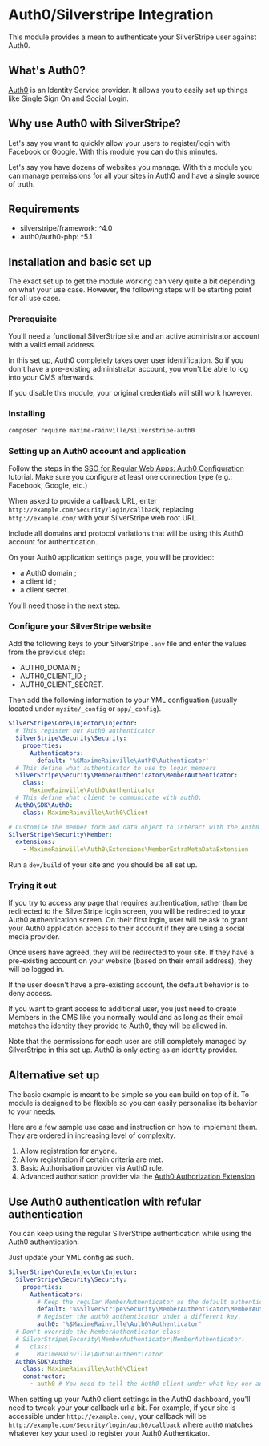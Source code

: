 # Auth0/Silverstripe Integration
This module provides a mean to authenticate your SilverStripe user against Auth0.

## What's Auth0?

[Auth0](https://auth0.com/) is an Identity Service provider. It allows you to easily set up things like Single Sign On and Social Login.

## Why use Auth0 with SilverStripe?
Let's say you want to quickly allow your users to register/login with Facebook or Google. With this module you can do this minutes.

Let's say you have dozens of websites you manage. With this module you can manage permissions for all your sites in Auth0 and have a single source of truth.

## Requirements

* silverstripe/framework: ^4.0
* auth0/auth0-php: ^5.1

## Installation and basic set up

The exact set up to get the module working can very quite a bit depending on what your use case. However, the following steps will be starting point for all use case.

### Prerequisite

You'll need a functional SilverStripe site and an active administrator account with a valid email address.

In this set up, Auth0 completely takes over user identification. So if you don't have a pre-existing administrator account, you won't be able to log into your CMS afterwards.

If you disable this module, your original credentials will still work however.  

### Installing

```bash
composer require maxime-rainville/silverstripe-auth0
```

### Setting up an Auth0 account and application

Follow the steps in the [SSO for Regular Web Apps: Auth0 Configuration](https://auth0.com/docs/architecture-scenarios/application/web-app-sso/part-2)
tutorial. Make sure you configure at least one connection type (e.g.: Facebook, Google, etc.)

When asked to provide a callback URL, enter `http://example.com/Security/login/callback`, replacing
`http://example.com/` with your SilverStripe web root URL.

Include all domains and protocol variations that will be using this Auth0 account for authentication.

On your Auth0 application settings page, you will be provided:
* a Auth0 domain ;
* a client id ;
* a client secret.

You'll need those in the next step.

### Configure your SilverStripe website

Add the following keys to your SilverStripe `.env` file and enter the values from the previous step:
* AUTH0_DOMAIN ;
* AUTH0_CLIENT_ID ;
* AUTH0_CLIENT_SECRET.

Then add the following information to your YML configuation (usually located under `mysite/_config` or `app/_config`).

```yaml
SilverStripe\Core\Injector\Injector:
  # This register our Auth0 authenticator
  SilverStripe\Security\Security:
    properties:
      Authenticators:
        default: '%$MaximeRainville\Auth0\Authenticator'
  # This define what authenticator to use to login members
  SilverStripe\Security\MemberAuthenticator\MemberAuthenticator:
    class:
      MaximeRainville\Auth0\Authenticator
  # This define what client to communicate with auth0.
  Auth0\SDK\Auth0:
    class: MaximeRainville\Auth0\Client

# Customise the member form and data object to interact with the Auth0 metadata (optional)
SilverStripe\Security\Member:
  extensions:
    - MaximeRainville\Auth0\Extensions\MemberExtraMetaDataExtension
```

Run a `dev/build` of your site and you should be all set up.

### Trying it out

If you try to access any page that requires authentication, rather than be redirected to the SilverStripe login screen, you will be redirected to your Auth0 authentication screen. On their first login, user will be ask to grant your Auth0 application access to their account if they are using a social media provider.

Once users have agreed, they will be redirected to your site. If they have a pre-existing account on your website (based on their email address), they will be logged in.

If the user doesn't have a pre-existing account, the default behavior is to deny access.

If you want to grant access to additional user, you just need to create Members in the CMS like you normally would and as long as their email matches the identity they provide to Auth0, they will be allowed in.

Note that the permissions for each user are still completely managed by SilverStripe in this set up. Auth0 is only acting as an identity provider.

## Alternative set up

The basic example is meant to be simple so you can build on top of it. To module is designed to be flexible so you can easily personalise its behavior to your needs.

Here are a few sample use case and instruction on how to implement them. They are ordered in increasing level of complexity.

1. Allow registration for anyone.
1. Allow registration if certain criteria are met.
1. Basic Authorisation provider via Auth0 rule.
1. Advanced authorisation provider via the
[Auth0 Authorization Extension](https://auth0.com/docs/extensions/authorization-extension/v2)

## Use Auth0 authentication with refular authentication

You can keep using the regular SilverStripe authentication while using the Auth0 authentication.

Just update your YML config as such.

```yaml
SilverStripe\Core\Injector\Injector:
  SilverStripe\Security\Security:
    properties:
      Authenticators:
        # Keep the regular MemberAuthenticator as the default authenticator.
        default: '%$SilverStripe\Security\MemberAuthenticator\MemberAuthenticator'
        # Register the auth0 authenticator under a different key.
        auth0: '%$MaximeRainville\Auth0\Authenticator'
  # Don't override the MemberAuthenticator class
  # SilverStripe\Security\MemberAuthenticator\MemberAuthenticator:
  #   class:
  #     MaximeRainville\Auth0\Authenticator
  Auth0\SDK\Auth0:
    class: MaximeRainville\Auth0\Client
    constructor:
      - auth0 # You need to tell the Auth0 client under what key our auth0 authenticator is registered
```

When setting up your Auth0 client settings in the Auth0 dashboard, you'll need to tweak your your callback url a bit. For example, if your site is accessible under `http://example.com/`, your callback will be `http://example.com/Security/login/auth0/callback` where `auth0` matches whatever key your used to register your Auth0 Authenticator.
